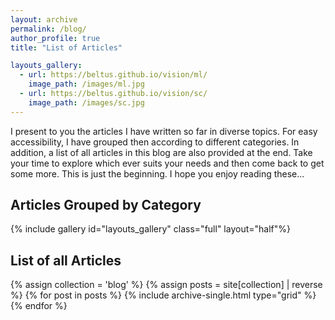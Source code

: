 ```yaml
---
layout: archive
permalink: /blog/
author_profile: true
title: "List of Articles"

layouts_gallery:
  - url: https://beltus.github.io/vision/ml/
    image_path: /images/ml.jpg
  - url: https://beltus.github.io/vision/sc/
    image_path: /images/sc.jpg
---
```


I present to you the articles I have written so far in diverse topics. For easy accessibility, I have grouped then according to different categories. In addition, a list of all articles in this blog are also provided at the end. Take your time to explore which ever suits your needs and then come back to get some more. This is just the beginning. I hope you enjoy reading these...

## Articles Grouped by Category

{% include gallery id="layouts_gallery" class="full" layout="half"%}

## List of all Articles

<div class="grid__wrapper">
  {% assign collection = 'blog' %}
  {% assign posts = site[collection] | reverse %}
  {% for post in posts %}
    {% include archive-single.html type="grid" %}
  {% endfor %}
</div>
